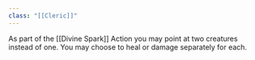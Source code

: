 ```yaml
---
class: "[[Cleric]]"
---
```

As part of the [[Divine Spark]] Action you may point at two creatures instead of one. You may choose to heal or damage separately for each.